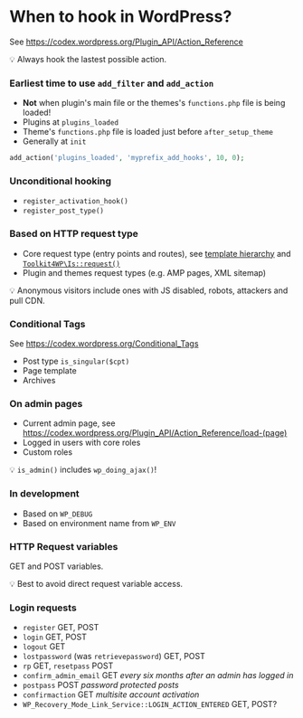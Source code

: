 # When to hook in WordPress?

See https://codex.wordpress.org/Plugin_API/Action_Reference

:bulb: Always hook the lastest possible action.

### Earliest time to use `add_filter` and `add_action`

- **Not** when plugin's main file or the themes's `functions.php` file is being loaded!
- Plugins at `plugins_loaded`
- Theme's `functions.php` file is loaded just before `after_setup_theme`
- Generally at `init`

```php
add_action('plugins_loaded', 'myprefix_add_hooks', 10, 0);
```

### Unconditional hooking

- `register_activation_hook()`
- `register_post_type()`

### Based on HTTP request type

- Core request type (entry points and routes),
  see [template hierarchy](https://wphierarchy.com/) and
  [`Toolkit4WP\Is::request()`](https://github.com/szepeviktor/Toolkit4WP/blob/master/src/Is.php#L64-L117)
- Plugin and themes request types (e.g. AMP pages, XML sitemap)

:bulb: Anonymous visitors include ones with JS disabled, robots, attackers and pull CDN.

### Conditional Tags

See https://codex.wordpress.org/Conditional_Tags

- Post type `is_singular($cpt)`
- Page template
- Archives

### On admin pages

- Current admin page, see https://codex.wordpress.org/Plugin_API/Action_Reference/load-(page)
- Logged in users with core roles
- Custom roles

:bulb: `is_admin()` includes `wp_doing_ajax()`!

### In development

- Based on `WP_DEBUG`
- Based on environment name from `WP_ENV`

### HTTP Request variables

GET and POST variables.

:bulb: Best to avoid direct request variable access.

### Login requests

- `register` GET, POST
- `login` GET, POST
- `logout` GET
- `lostpassword` (was `retrievepassword`) GET, POST
- `rp` GET, `resetpass` POST
- `confirm_admin_email` GET _every six months after an admin has logged in_
- `postpass` POST _password protected posts_
- `confirmaction` GET _multisite account activation_
- `WP_Recovery_Mode_Link_Service::LOGIN_ACTION_ENTERED` GET, POST?
